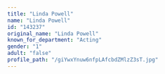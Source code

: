 ```yaml
---
title: "Linda Powell"
name: "Linda Powell"
id: "143237"
original_name: "Linda Powell"
known_for_department: "Acting"
gender: "1"
adult: "false"
profile_path: "/giYwxYnuw6nfpLAfcbdZMlzZ3sT.jpg"
---
```

